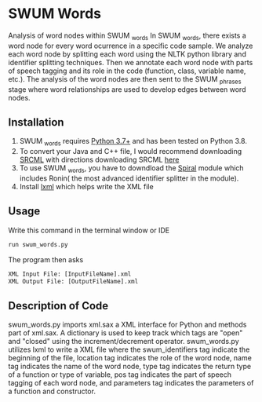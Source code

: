 # SWUM Words
Analysis of word nodes within SWUM <sub>words</sub>
In SWUM <sub>words</sub>, there exists a word node for every word ocurrence in a specific code sample. We analyze each word node by splitting each word using the NLTK python library and identifier splitting techniques. Then we annotate each word node with parts of speech tagging and its role in the code (function, class, variable name, etc.). The analysis of the word nodes are then sent to the SWUM <sub>phrases</sub> stage where word relationships are used to develop edges between word nodes.
## Installation
1. SWUM <sub>words</sub> requires [Python 3.7+](https://www.python.org) and has been tested on Python 3.8.
2. To convert your Java and C++ file, I would recommend downloading [SRCML](https://www.srcml.org) with directions downloading SRCML [here](https://www.srcml.org/#download) 
3. To use SWUM <sub>words</sub>, you have to downdload the [Spiral](https://github.com/casics/spiral) module which includes Ronin( the most advanced identifier splitter in the module). 
4. Install [lxml](https://pypi.org/project/lxml/) which helps write the XML file
## Usage
Write this command in the terminal window or IDE 
```python
run swum_words.py
```
The program then asks 
```python
XML Input File: [InputFileName].xml
XML Output File: [OutputFileName].xml
```
## Description of Code
swum_words.py imports xml.sax a XML interface for Python and methods part of xml.sax. A dictionary is used to keep track which tags are "open" and "closed" using the increment/decrement operator. swum_words.py utilizes lxml to write a XML file where the swum_identifiers tag indicate the beginning of the file, location tag indicates the role of the word node, name tag indicates the name of the word node, type tag indicates the return type of a function or type of variable, pos tag indicates the part of speech tagging of each word node, and parameters tag indicates the parameters of a function and constructor.
